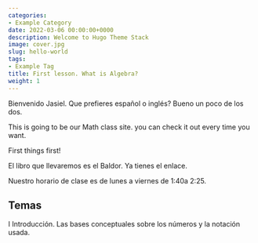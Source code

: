 ```yaml
---
categories:
- Example Category
date: 2022-03-06 00:00:00+0000
description: Welcome to Hugo Theme Stack
image: cover.jpg
slug: hello-world
tags:
- Example Tag
title: First lesson. What is Algebra? 
weight: 1
---
```


Bienvenido Jasiel. Que prefieres español o inglés?  Bueno  un poco de los dos. 

This is going to be our  Math class  site. you can check it out every time you want. 

First things first!


El libro que llevaremos es el Baldor. Ya tienes el enlace. 


Nuestro horario de clase es de lunes a viernes de 1:40a  2:25.

## Temas 

I  Introducción. Las bases conceptuales sobre los números y la notación usada. 



